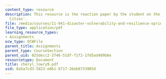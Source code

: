 ```yaml
---
content_type: resource
description: This resource is the reaction paper by the student on the topic 'Resilient
  Cities'.
file: /media/courses/11-941-disaster-vulnerability-and-resilience-spring-2005/8a5a7cd35823e8b1971726eb0733905d_cheryl_lowry9.pdf
file_type: application/pdf
learning_resource_types:
- Assignments
ocw_type: OCWFile
parent_title: Assignments
parent_type: CourseSection
parent_uid: 025decc2-3746-51df-f1f2-1fd5ad489b6e
resourcetype: Document
title: cheryl_lowry9.pdf
uid: 8a5a7cd3-5823-e8b1-9717-26eb0733905d
---
```

